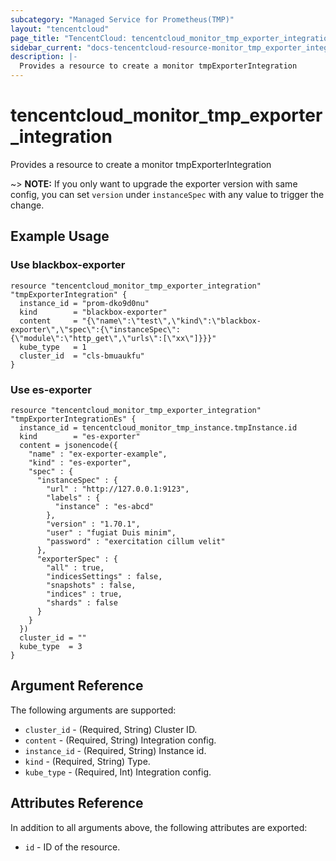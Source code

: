 ```yaml
---
subcategory: "Managed Service for Prometheus(TMP)"
layout: "tencentcloud"
page_title: "TencentCloud: tencentcloud_monitor_tmp_exporter_integration"
sidebar_current: "docs-tencentcloud-resource-monitor_tmp_exporter_integration"
description: |-
  Provides a resource to create a monitor tmpExporterIntegration
---
```


# tencentcloud_monitor_tmp_exporter_integration

Provides a resource to create a monitor tmpExporterIntegration

~> **NOTE:** If you only want to upgrade the exporter version with same config, you can set `version` under `instanceSpec` with any value to trigger the change.

## Example Usage

### Use blackbox-exporter

```hcl
resource "tencentcloud_monitor_tmp_exporter_integration" "tmpExporterIntegration" {
  instance_id = "prom-dko9d0nu"
  kind        = "blackbox-exporter"
  content     = "{\"name\":\"test\",\"kind\":\"blackbox-exporter\",\"spec\":{\"instanceSpec\":{\"module\":\"http_get\",\"urls\":[\"xx\"]}}}"
  kube_type   = 1
  cluster_id  = "cls-bmuaukfu"
}
```

### Use es-exporter

```hcl
resource "tencentcloud_monitor_tmp_exporter_integration" "tmpExporterIntegrationEs" {
  instance_id = tencentcloud_monitor_tmp_instance.tmpInstance.id
  kind        = "es-exporter"
  content = jsonencode({
    "name" : "ex-exporter-example",
    "kind" : "es-exporter",
    "spec" : {
      "instanceSpec" : {
        "url" : "http://127.0.0.1:9123",
        "labels" : {
          "instance" : "es-abcd"
        },
        "version" : "1.70.1",
        "user" : "fugiat Duis minim",
        "password" : "exercitation cillum velit"
      },
      "exporterSpec" : {
        "all" : true,
        "indicesSettings" : false,
        "snapshots" : false,
        "indices" : true,
        "shards" : false
      }
    }
  })
  cluster_id = ""
  kube_type  = 3
}
```

## Argument Reference

The following arguments are supported:

* `cluster_id` - (Required, String) Cluster ID.
* `content` - (Required, String) Integration config.
* `instance_id` - (Required, String) Instance id.
* `kind` - (Required, String) Type.
* `kube_type` - (Required, Int) Integration config.

## Attributes Reference

In addition to all arguments above, the following attributes are exported:

* `id` - ID of the resource.



